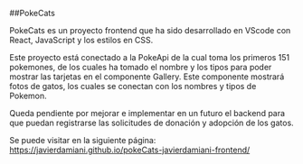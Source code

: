##PokeCats

PokeCats es un proyecto frontend que ha sido desarrollado en VScode con React, JavaScript y los estilos en CSS.

Este proyecto está conectado a la PokeApi de la cual toma los primeros 151 pokemones, de los cuales ha tomado el nombre y los tipos para poder mostrar las tarjetas en el componente Gallery. Este componente mostrará fotos de gatos, los cuales se conectan con los nombres y tipos de Pokemon.

Queda pendiente por mejorar e implementar en un futuro el backend para que puedan registrarse las solicitudes de donación y adopción de los gatos.

Se puede visitar en la siguiente página: https://javierdamiani.github.io/pokeCats-javierdamiani-frontend/
